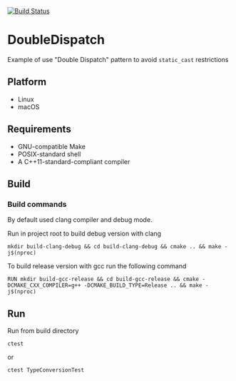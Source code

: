 [![Build Status](https://travis-ci.org/Morheit/DoubleDispatch.svg?branch=master)](https://travis-ci.org/Morheit/DoubleDispatch)

# DoubleDispatch #

Example of use "Double Dispatch" pattern to avoid `static_cast` restrictions

## Platform ##

* Linux
* macOS

## Requirements ##

* GNU-compatible Make
* POSIX-standard shell
* A C++11-standard-compliant compiler

## Build ##

### Build commands ###

By default used clang compiler and debug mode.

Run in project root to build debug version with clang

`mkdir build-clang-debug && cd build-clang-debug && cmake .. && make -j$(nproc)`

To build release version with gcc run the following command

`RUN mkdir build-gcc-release && cd build-gcc-release && cmake -DCMAKE_CXX_COMPILER=g++ -DCMAKE_BUILD_TYPE=Release .. && make -j$(nproc)`

## Run ##

Run from build directory

`ctest`

or

`ctest TypeConversionTest`
